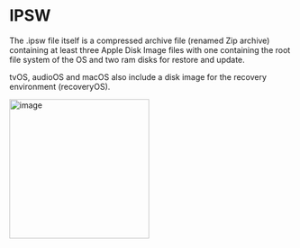 # IPSW
The .ipsw file itself is a compressed archive file (renamed Zip archive) containing at least three Apple Disk Image files with one containing the root file system of the OS and two ram disks for restore and update. 

tvOS, audioOS and macOS also include a disk image for the recovery environment (recoveryOS).

<img width="248" alt="image" src="https://github.com/user-attachments/assets/578fd9ba-39dc-4c11-9267-dfb77a1ac091">

